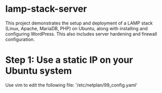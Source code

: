 # lamp-stack-server
This project demonstrates the setup and deployment of a LAMP stack (Linux, Apache, MariaDB, PHP) on Ubuntu, along with installing and configuring WordPress. This also includes server hardening and firewall configuration. 

# Step 1: Use a static IP on your Ubuntu system
Use vim to edit the following file: '/etc/netplan/99_config.yaml'
